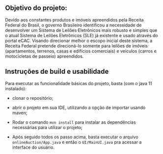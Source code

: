 ## Objetivo do projeto: 

<p> Devido aos constantes produtos e imóveis apreendidos pela Receita Federal do Brasil, o
governo Brasileiro identificou a necessidade de desenvolver um Sistema de Leilões Eletrônicos
mais robusto e simples que o atual Sistema de Leilões Eletrônicos (SLE) já existente e usado
através do portal eCAC.
Visando direcionar melhor o escopo inicial deste sistema, a Receita Federal pretende
direcioná-lo somente para leilões de imóveis (apartamentos, terrenos, casas e edifícios
comerciais) e veículos (carros e motocicletas de passeio) apreendidos.
<br>



## Instruções de build e usabilidade

Para executar as funcionalidade básicas do projeto, basta (com o java 11 instalado): 
   * clonar o repositório;
   * abrir o projeto em sua IDE, utilizando a opção de importar usando maven;
   * Rodar o comando `mvn install` para instalar as dependências necessárias para utilizar o projeto;

   * Após seguido todos os passo acima, basta executar o arquivo `onlineAuction/App.java` e então o `UI/MainUI.java` pra acessar a interface do usuário.
   
